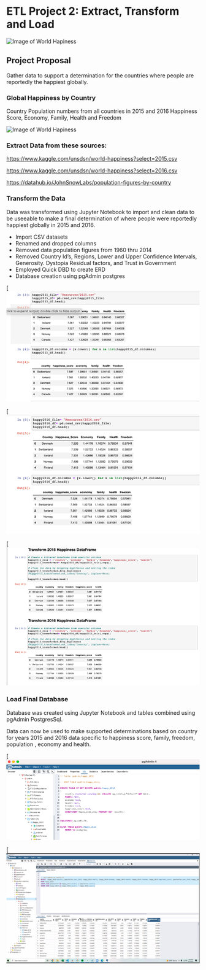 # ETL Project 2: Extract, Transform and Load 


![Image of World Hapiness](https://www.herd.org.np/uploads/frontend/blogscoverphoto/1480669639-whr-logo.png)



## Project Proposal

Gather data to support a determination for the countries where people are reportedly the happiest globally.  




### Global Happiness by Country

Country Population numbers from all countries in 2015 and 2016
Happiness Score, Economy, Family, Health and Freedom



![Image of World Hapiness](https://whatworkswellbeing.files.wordpress.com/2016/03/160311-whr-2016-happy-ppl-opt.jpg)

### Extract Data from these sources: 
 
https://www.kaggle.com/unsdsn/world-happiness?select=2015.csv

https://www.kaggle.com/unsdsn/world-happiness?select=2016.csv

https://datahub.io/JohnSnowLabs/population-figures-by-country





### Transform the Data 

Data was transformed using Jupyter Notebook to import and clean data to be useeable to make a final determination of where people were reportedly happiest globally in 2015 and 2016. 

* Import CSV datasets 
* Renamed and dropped columns 
* Removed data population figures from 1960 thru 2014 
* Removed Country Id’s, Regions, Lower and Upper Confidence Intervals,  Generosity. Dystopia Residual factors, and Trust in Government 
* Employed Quick DBD to create ERD 
* Database creation using pgAdmin postgres 



[![img](https://raw.githubusercontent.com/michelleherman13/project-2/main/Resources/rename_columns_lowercase_15.png)



[![img](https://raw.githubusercontent.com/michelleherman13/project-2/main/Resources/rename_columns_lower_2016.png)



[![img](https://raw.githubusercontent.com/michelleherman13/project-2/main/Resources/transform-15_16_df.png)




### Load Final Database 



Database was created using Jupyter Notebook and tables combined using pgAdmin PostgresSql.  

Data can now be used to make supported determinations based on country for years 2015 and 2016 data specific to happiness score, family, freedom, population , economy and health. 



[![img](https://raw.githubusercontent.com/michelleherman13/project-2/main/Resources/schema_sql.png)

[![img](https://github.com/michelleherman13/project-2/blob/main/Resources/Join__country.png)






